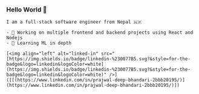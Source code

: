  ### Hello World 👋
    I am a full-stack software engineer from Nepal 🇳🇵

    - 🔭 Working on multiple frontend and backend projects using React and Nodejs
    - 🌱 Learning ML in depth

    [<img align="left" alt="linked-in" src="[https://img.shields.io/badge/linkedin-%230077B5.svg?&style=for-the-badge&logo=linkedin&logoColor=white](https://img.shields.io/badge/linkedin-%230077B5.svg?&style=for-the-badge&logo=linkedin&logoColor=white)" />]([[(https://www.linkedin.com/in/prajwal-deep-bhandari-2bbb20195/)](https://www.linkedin.com/in/prajwal-deep-bhandari-2bbb20195/)])
